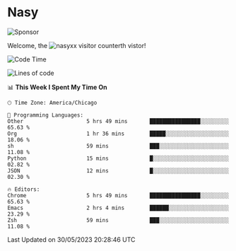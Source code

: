 # Nasy

<!--
<p align="center">
<img height="200" src="https://github-readme-stats.vercel.app/api?username=nasyxx&count_private=true&show_icons=true&theme=dracula&include_all_commits=true"/>
<img height="200" src="https://github-readme-stats.vercel.app/api/top-langs/?username=nasyxx&theme=dracula&hide=html,jupyter+notebook&count_private=true&show_icons=true"/>
</p>

  
----------------
-->

![Sponsor](https://img.shields.io/static/v1.svg?label=Sponsor&message=%E2%9D%A4&logo=GitHub&style=flat&color=pink)
 
Welcome, the ![nasyxx visitor counter](https://count.getloli.com/get/@nasyxx?theme=rule34)th vistor!
 
<!--START_SECTION:waka-->
![Code Time](http://img.shields.io/badge/Code%20Time-3%2C545%20hrs%2020%20mins-blue)

![Lines of code](https://img.shields.io/badge/From%20Hello%20World%20I%27ve%20Written-6.2%20million%20lines%20of%20code-blue)

📊 **This Week I Spent My Time On** 

```text
🕑︎ Time Zone: America/Chicago

💬 Programming Languages: 
Other                    5 hrs 49 mins       ████████████████░░░░░░░░░   65.63 % 
Org                      1 hr 36 mins        █████░░░░░░░░░░░░░░░░░░░░   18.06 % 
sh                       59 mins             ███░░░░░░░░░░░░░░░░░░░░░░   11.08 % 
Python                   15 mins             █░░░░░░░░░░░░░░░░░░░░░░░░   02.82 % 
JSON                     12 mins             █░░░░░░░░░░░░░░░░░░░░░░░░   02.30 % 

🔥 Editors: 
Chrome                   5 hrs 49 mins       ████████████████░░░░░░░░░   65.63 % 
Emacs                    2 hrs 4 mins        ██████░░░░░░░░░░░░░░░░░░░   23.29 % 
Zsh                      59 mins             ███░░░░░░░░░░░░░░░░░░░░░░   11.08 % 
```


 Last Updated on 30/05/2023 20:28:46 UTC
<!--END_SECTION:waka-->

<!-- ![visitors](https://visitor-badge.laobi.icu/badge?page_id=nasyxx.nasyxx) -->
